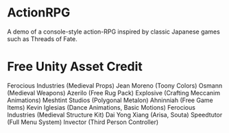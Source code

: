 # ActionRPG
A demo of a console-style action-RPG inspired by classic Japanese games such as Threads of Fate.

# Free Unity Asset Credit
Ferocious Industries (Medieval Props)
Jean Moreno (Toony Colors)
Osmann (Medieval Weapons)
Azerilo (Free Rug Pack)
Explosive (Crafting Meccanim Animations)
Meshtint Studios (Polygonal Metalon)
Ahninniah (Free Game Items)
Kevin Iglesias (Dance Animations, Basic Motions)
Ferocious Industries (Medieval Structure Kit)
Dai Yong Xiang (Arisa, Souta)
Speedtutor (Full Menu System)
Invector (Third Person Controller)